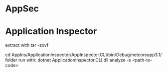 # AppSec

# Application Inspector
 extract with tar -zxvf 
 
 cd AppIns/ApplicationInspector/AppInspector.CLI/bin/Debug/netcoreapp3.1/ folder
 run with:
  dotnet ApplicationInspector.CLI.dll analyze -s \<path-to-code\>
